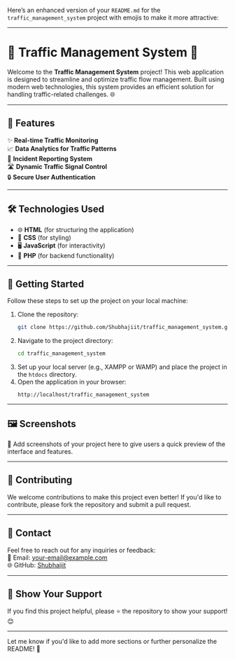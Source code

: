 Here’s an enhanced version of your `README.md` for the `traffic_management_system` project with emojis to make it more attractive:

---

# 🚦 Traffic Management System 🚥

Welcome to the **Traffic Management System** project! This web application is designed to streamline and optimize traffic flow management. Built using modern web technologies, this system provides an efficient solution for handling traffic-related challenges. 🌐

---

## 📜 Features

✨ **Real-time Traffic Monitoring**  
📈 **Data Analytics for Traffic Patterns**  
🛑 **Incident Reporting System**  
🛣️ **Dynamic Traffic Signal Control**  
🔒 **Secure User Authentication**

---

## 🛠️ Technologies Used

- 🌐 **HTML** (for structuring the application)  
- 🎨 **CSS** (for styling)  
- 🖥️ **JavaScript** (for interactivity)  
- 🐘 **PHP** (for backend functionality)  

---

## 🚀 Getting Started

Follow these steps to set up the project on your local machine:

1. Clone the repository:  
   ```bash
   git clone https://github.com/Shubhajiit/traffic_management_system.git
   ```
2. Navigate to the project directory:  
   ```bash
   cd traffic_management_system
   ```
3. Set up your local server (e.g., XAMPP or WAMP) and place the project in the `htdocs` directory.  
4. Open the application in your browser:  
   ```
   http://localhost/traffic_management_system
   ```

---

## 🖼️ Screenshots

📸 Add screenshots of your project here to give users a quick preview of the interface and features.


---

## 🤝 Contributing

We welcome contributions to make this project even better! If you'd like to contribute, please fork the repository and submit a pull request.  

---

## 📧 Contact

Feel free to reach out for any inquiries or feedback:  
📩 Email: your-email@example.com  
🌐 GitHub: [Shubhajiit](https://github.com/Shubhajiit)

---

## 🌟 Show Your Support

If you find this project helpful, please ⭐ the repository to show your support! 😊

---

Let me know if you'd like to add more sections or further personalize the README! 🚀

